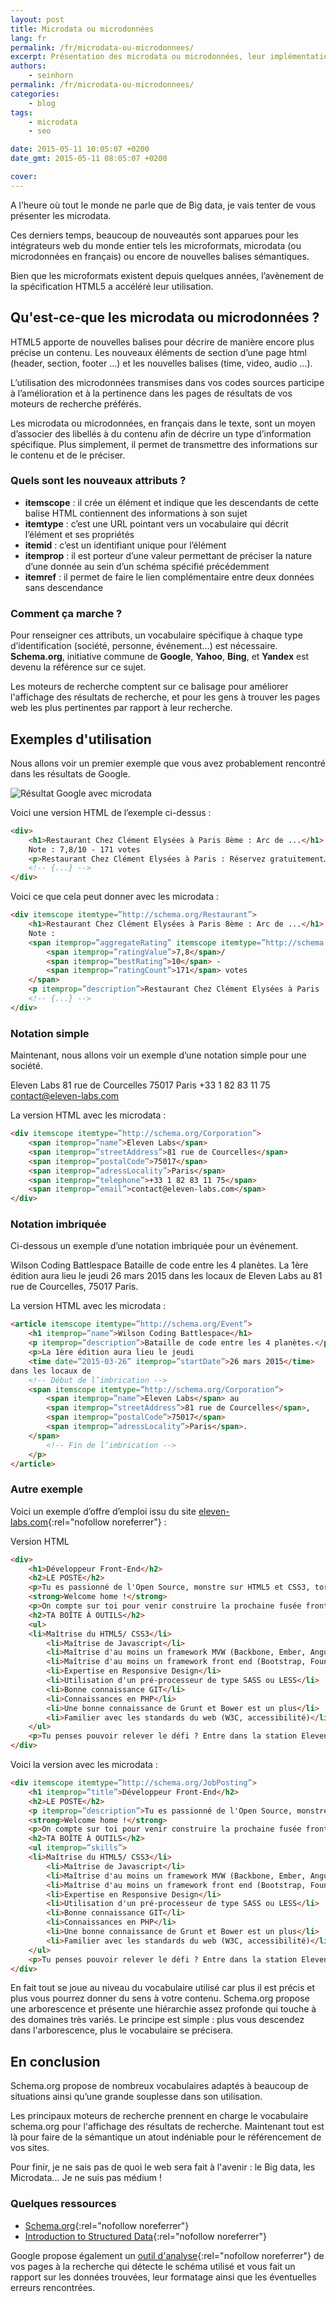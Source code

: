 ```yaml
---
layout: post
title: Microdata ou microdonnées
lang: fr
permalink: /fr/microdata-ou-microdonnees/
excerpt: Présentation des microdata ou microdonnées, leur implémentation dans les pages web, et leur utilité pour le SEO ou référencement naturel.
authors:
    - seinhorn
permalink: /fr/microdata-ou-microdonnees/
categories:
    - blog
tags:
    - microdata
    - seo

date: 2015-05-11 10:05:07 +0200
date_gmt: 2015-05-11 08:05:07 +0200

cover: 
---
```


A l’heure où tout le monde ne parle que de Big data, je vais tenter de vous présenter les microdata.

Ces derniers temps, beaucoup de nouveautés sont apparues pour les intégrateurs web du monde entier tels les microformats, microdata (ou microdonnées en français) ou encore de nouvelles balises sémantiques.

Bien que les microformats existent depuis quelques années, l’avènement de la spécification HTML5 a accéléré leur utilisation.

## Qu'est-ce-que les microdata ou microdonnées ?

HTML5 apporte de nouvelles balises pour décrire de manière encore plus précise un contenu. Les nouveaux éléments de section d’une page html (header, section, footer …) et les nouvelles balises (time, video, audio …).

L’utilisation des microdonnées transmises dans vos codes sources participe à l’amélioration et à la pertinence dans les pages de résultats de vos moteurs de recherche préférés.

Les microdata ou microdonnées, en français dans le texte, sont un moyen d’associer des libellés à du contenu afin de décrire un type d’information spécifique. Plus simplement, il permet de transmettre des informations sur le contenu et de le préciser.

### Quels sont les nouveaux attributs ?

- **itemscope** : il crée un élément et indique que les descendants de cette balise HTML contiennent des informations à son sujet
- **itemtype** : c’est une URL pointant vers un vocabulaire qui décrit l’élément et ses propriétés
- **itemid** : c’est un identifiant unique pour l’élément
- **itemprop** : il est porteur d’une valeur permettant de préciser la nature d’une donnée au sein d’un schéma spécifié précédemment
- **itemref** : il permet de faire le lien complémentaire entre deux données sans descendance

### Comment ça marche ?

Pour renseigner ces attributs, un vocabulaire spécifique à chaque type d’identification (société, personne, événement…) est nécessaire. **Schema.org**, initiative commune de **Google**, **Yahoo**, **Bing**, et **Yandex** est devenu la référence sur ce sujet.

Les moteurs de recherche comptent sur ce balisage pour améliorer l'affichage des résultats de recherche, et pour les gens à trouver les pages web les plus pertinentes par rapport à leur recherche.

## Exemples d'utilisation

Nous allons voir un premier exemple que vous avez probablement rencontré dans les résultats de Google.

![Résultat Google avec microdata](/assets/2015-05-11-microdata-ou-microdonnees/Capture-decran-2015-05-06-a-09.54.20.png)

Voici une version HTML de l’exemple ci-dessus :

```html
<div>
    <h1>Restaurant Chez Clément Elysées à Paris 8ème : Arc de ...</h1>
    Note : 7,8/10 - 171 votes
    <p>Restaurant Chez Clément Elysées à Paris : Réservez gratuitement…</p>
    <!-- {...} -->
</div>
```

Voici ce que cela peut donner avec les microdata :

```html
<div itemscope itemtype=”http://schema.org/Restaurant”>
    <h1>Restaurant Chez Clément Elysées à Paris 8ème : Arc de ...</h1>
    Note :
    <span itemprop=”aggregateRating” itemscope itemtype=”http://schema.org/AggregateRating”>
        <span itemprop=”ratingValue”>7,8</span>/
        <span itemprop=”bestRating”>10</span> -
        <span itemprop=”ratingCount”>171</span> votes
    </span>
    <p itemprop=”description”>Restaurant Chez Clément Elysées à Paris : Réservez gratuitement…</p>
    <!-- {...} -->
</div>
```

### Notation simple

Maintenant, nous allons voir un exemple d’une notation simple pour une société.

Eleven Labs
81 rue de Courcelles 75017 Paris
+33 1 82 83 11 75
contact@eleven-labs.com

La version HTML avec les microdata :

```html
<div itemscope itemtype=”http://schema.org/Corporation”>
    <span itemprop=”name”>Eleven Labs</span>
    <span itemprop=”streetAddress”>81 rue de Courcelles</span>
    <span itemprop=”postalCode”>75017</span>
    <span itemprop=”adressLocality”>Paris</span>
    <span itemprop=”telephone”>+33 1 82 83 11 75</span>
    <span itemprop=”email”>contact@eleven-labs.com</span>
</div>
```

### Notation imbriquée

Ci-dessous un exemple d’une notation imbriquée pour un événement.

Wilson Coding Battlespace
Bataille de code entre les 4 planètes.
La 1ère édition aura lieu le jeudi 26 mars 2015 dans les locaux de Eleven Labs au 81 rue de Courcelles, 75017 Paris.

La version HTML avec les microdata :

```html
<article itemscope itemtype=”http://schema.org/Event”>
    <h1 itemprop=”name”>Wilson Coding Battlespace</h1>
    <p itemprop=”description”>Bataille de code entre les 4 planètes.</p>
    <p>La 1ère édition aura lieu le jeudi
    <time date=”2015-03-26” itemprop=”startDate”>26 mars 2015</time>
dans les locaux de
    <!-- Début de l’imbrication -->
    <span itemscope itemtype=”http://schema.org/Corporation”>
        <span itemprop=”name”>Eleven Labs</span> au
        <span itemprop=”streetAddress”>81 rue de Courcelles</span>,
        <span itemprop=”postalCode”>75017</span>
        <span itemprop=”adressLocality”>Paris</span>.
    </span>
        <!-- Fin de l’imbrication -->
    </p>
</article>
```

### Autre exemple

Voici un exemple d’offre d’emploi issu du site [eleven-labs.com](http://www.eleven-labs.com){:rel="nofollow noreferrer"} :

Version HTML

```html
<div>
    <h1>Développeur Front-End</h2>
    <h2>LE POSTE</h2>
    <p>Tu es passionné de l'Open Source, monstre sur HTML5 et CSS3, torpille au babyfoot et pro du Scrum ? Tu aimes partager tes connaissances et tu es toujours prêt à tester des nouvelles technos ?</p>
    <strong>Welcome home !</strong>
    <p>On compte sur toi pour venir construire la prochaine fusée front d'Eleven Labs!</p>
    <h2>TA BOÎTE À OUTILS</h2>
    <ul>
    <li>Maîtrise du HTML5/ CSS3</li>
        <li>Maîtrise de Javascript</li>
        <li>Maîtrise d'au moins un framework MVW (Backbone, Ember, Angular...)</li>
        <li>Maîtrise d'au moins un framework front end (Bootstrap, Foundation, Pure.IO)</li>
        <li>Expertise en Responsive Design</li>
        <li>Utilisation d'un pré-processeur de type SASS ou LESS</li>
        <li>Bonne connaissance GIT</li>
        <li>Connaissances en PHP</li>
        <li>Une bonne connaissance de Grunt et Bower est un plus</li>
        <li>Familier avec les standards du web (W3C, accessibilité)</li>
    </ul>
    <p>Tu penses pouvoir relever le défi ? Entre dans la station Eleven Labs!</p>
</div>
```

Voici la version avec les microdata :

```html
<div itemscope itemtype=”http://schema.org/JobPosting”>
    <h1 itemprop=”title”>Développeur Front-End</h2>
    <h2>LE POSTE</h2>
    <p itemprop=”description”>Tu es passionné de l'Open Source, monstre sur HTML5 et CSS3, torpille au babyfoot et pro du Scrum ? Tu aimes partager tes connaissances et tu es toujours prêt à tester des nouvelles technos ?</p>
    <strong>Welcome home !</strong>
    <p>On compte sur toi pour venir construire la prochaine fusée front d'Eleven Labs!</p>
    <h2>TA BOÎTE À OUTILS</h2>
    <ul itemprop=”skills”>
    <li>Maîtrise du HTML5/ CSS3</li>
        <li>Maîtrise de Javascript</li>
        <li>Maîtrise d'au moins un framework MVW (Backbone, Ember, Angular...)</li>
        <li>Maîtrise d'au moins un framework front end (Bootstrap, Foundation, Pure.IO)</li>
        <li>Expertise en Responsive Design</li>
        <li>Utilisation d'un pré-processeur de type SASS ou LESS</li>
        <li>Bonne connaissance GIT</li>
        <li>Connaissances en PHP</li>
        <li>Une bonne connaissance de Grunt et Bower est un plus</li>
        <li>Familier avec les standards du web (W3C, accessibilité)</li>
    </ul>
    <p>Tu penses pouvoir relever le défi ? Entre dans la station Eleven Labs!</p>
</div>
```

En fait tout se joue au niveau du vocabulaire utilisé car plus il est précis et plus vous pourrez donner du sens à votre contenu. Schema.org propose une arborescence et présente une hiérarchie assez profonde qui touche à des domaines très variés. Le principe est simple : plus vous descendez dans l'arborescence, plus le vocabulaire se précisera.

## En conclusion

Schema.org propose de nombreux vocabulaires adaptés à beaucoup de situations ainsi qu’une grande souplesse dans son utilisation.

Les principaux moteurs de recherche prennent en charge le vocabulaire schema.org pour l'affichage des résultats de recherche. Maintenant tout est là pour faire de la sémantique un atout indéniable pour le référencement de vos sites.

Pour finir, je ne sais pas de quoi le web sera fait à l'avenir : le Big data, les Microdata... Je ne suis pas médium !

### Quelques ressources

- [Schema.org](http://schema.org){:rel="nofollow noreferrer"}
- [Introduction to Structured Data](https://developers.google.com/structured-data/){:rel="nofollow noreferrer"}

Google propose également un [outil d'analyse](http://www.google.com/webmasters/tools/richsnippets){:rel="nofollow noreferrer"} de vos pages à la recherche qui détecte le schéma utilisé et vous fait un rapport sur les données trouvées, leur formatage ainsi que les éventuelles erreurs rencontrées.
